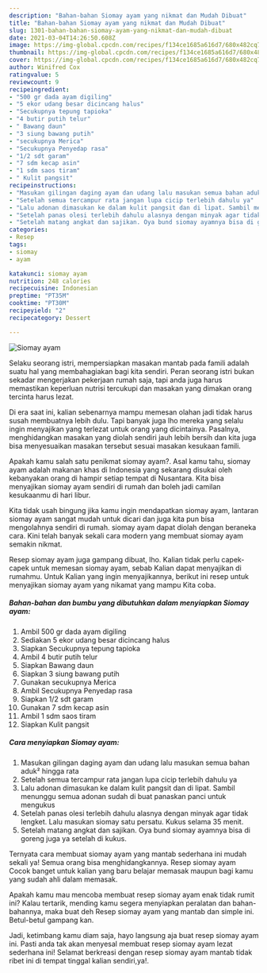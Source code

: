 ```yaml
---
description: "Bahan-bahan Siomay ayam yang nikmat dan Mudah Dibuat"
title: "Bahan-bahan Siomay ayam yang nikmat dan Mudah Dibuat"
slug: 1301-bahan-bahan-siomay-ayam-yang-nikmat-dan-mudah-dibuat
date: 2021-03-04T14:26:50.608Z
image: https://img-global.cpcdn.com/recipes/f134ce1685a616d7/680x482cq70/siomay-ayam-foto-resep-utama.jpg
thumbnail: https://img-global.cpcdn.com/recipes/f134ce1685a616d7/680x482cq70/siomay-ayam-foto-resep-utama.jpg
cover: https://img-global.cpcdn.com/recipes/f134ce1685a616d7/680x482cq70/siomay-ayam-foto-resep-utama.jpg
author: Winifred Cox
ratingvalue: 5
reviewcount: 9
recipeingredient:
- "500 gr dada ayam digiling"
- "5 ekor udang besar dicincang halus"
- "Secukupnya tepung tapioka"
- "4 butir putih telur"
- " Bawang daun"
- "3 siung bawang putih"
- "secukupnya Merica"
- "Secukupnya Penyedap rasa"
- "1/2 sdt garam"
- "7 sdm kecap asin"
- "1 sdm saos tiram"
- " Kulit pangsit"
recipeinstructions:
- "Masukan gilingan daging ayam dan udang lalu masukan semua bahan aduk² hingga rata"
- "Setelah semua tercampur rata jangan lupa cicip terlebih dahulu ya"
- "Lalu adonan dimasukan ke dalam kulit pangsit dan di lipat. Sambil menunggu semua adonan sudah di buat panaskan panci untuk mengukus"
- "Setelah panas olesi terlebih dahulu alasnya dengan minyak agar tidak lengket. Lalu masukan siomay satu persatu. Kukus selama 35 menit."
- "Setelah matang angkat dan sajikan. Oya bund siomay ayamnya bisa di goreng juga ya setelah di kukus."
categories:
- Resep
tags:
- siomay
- ayam

katakunci: siomay ayam 
nutrition: 248 calories
recipecuisine: Indonesian
preptime: "PT35M"
cooktime: "PT30M"
recipeyield: "2"
recipecategory: Dessert

---
```



![Siomay ayam](https://img-global.cpcdn.com/recipes/f134ce1685a616d7/680x482cq70/siomay-ayam-foto-resep-utama.jpg)

Selaku seorang istri, mempersiapkan masakan mantab pada famili adalah suatu hal yang membahagiakan bagi kita sendiri. Peran seorang istri bukan sekadar mengerjakan pekerjaan rumah saja, tapi anda juga harus memastikan keperluan nutrisi tercukupi dan masakan yang dimakan orang tercinta harus lezat.

Di era  saat ini, kalian sebenarnya mampu memesan olahan jadi tidak harus susah membuatnya lebih dulu. Tapi banyak juga lho mereka yang selalu ingin menyajikan yang terlezat untuk orang yang dicintainya. Pasalnya, menghidangkan masakan yang diolah sendiri jauh lebih bersih dan kita juga bisa menyesuaikan masakan tersebut sesuai masakan kesukaan famili. 



Apakah kamu salah satu penikmat siomay ayam?. Asal kamu tahu, siomay ayam adalah makanan khas di Indonesia yang sekarang disukai oleh kebanyakan orang di hampir setiap tempat di Nusantara. Kita bisa menyajikan siomay ayam sendiri di rumah dan boleh jadi camilan kesukaanmu di hari libur.

Kita tidak usah bingung jika kamu ingin mendapatkan siomay ayam, lantaran siomay ayam sangat mudah untuk dicari dan juga kita pun bisa mengolahnya sendiri di rumah. siomay ayam dapat diolah dengan beraneka cara. Kini telah banyak sekali cara modern yang membuat siomay ayam semakin nikmat.

Resep siomay ayam juga gampang dibuat, lho. Kalian tidak perlu capek-capek untuk memesan siomay ayam, sebab Kalian dapat menyajikan di rumahmu. Untuk Kalian yang ingin menyajikannya, berikut ini resep untuk menyajikan siomay ayam yang nikamat yang mampu Kita coba.

<!--inarticleads1-->

##### Bahan-bahan dan bumbu yang dibutuhkan dalam menyiapkan Siomay ayam:

1. Ambil 500 gr dada ayam digiling
1. Sediakan 5 ekor udang besar dicincang halus
1. Siapkan Secukupnya tepung tapioka
1. Ambil 4 butir putih telur
1. Siapkan  Bawang daun
1. Siapkan 3 siung bawang putih
1. Gunakan secukupnya Merica
1. Ambil Secukupnya Penyedap rasa
1. Siapkan 1/2 sdt garam
1. Gunakan 7 sdm kecap asin
1. Ambil 1 sdm saos tiram
1. Siapkan  Kulit pangsit




<!--inarticleads2-->

##### Cara menyiapkan Siomay ayam:

1. Masukan gilingan daging ayam dan udang lalu masukan semua bahan aduk² hingga rata
1. Setelah semua tercampur rata jangan lupa cicip terlebih dahulu ya
1. Lalu adonan dimasukan ke dalam kulit pangsit dan di lipat. Sambil menunggu semua adonan sudah di buat panaskan panci untuk mengukus
1. Setelah panas olesi terlebih dahulu alasnya dengan minyak agar tidak lengket. Lalu masukan siomay satu persatu. Kukus selama 35 menit.
1. Setelah matang angkat dan sajikan. Oya bund siomay ayamnya bisa di goreng juga ya setelah di kukus.




Ternyata cara membuat siomay ayam yang mantab sederhana ini mudah sekali ya! Semua orang bisa menghidangkannya. Resep siomay ayam Cocok banget untuk kalian yang baru belajar memasak maupun bagi kamu yang sudah ahli dalam memasak.

Apakah kamu mau mencoba membuat resep siomay ayam enak tidak rumit ini? Kalau tertarik, mending kamu segera menyiapkan peralatan dan bahan-bahannya, maka buat deh Resep siomay ayam yang mantab dan simple ini. Betul-betul gampang kan. 

Jadi, ketimbang kamu diam saja, hayo langsung aja buat resep siomay ayam ini. Pasti anda tak akan menyesal membuat resep siomay ayam lezat sederhana ini! Selamat berkreasi dengan resep siomay ayam mantab tidak ribet ini di tempat tinggal kalian sendiri,ya!.


